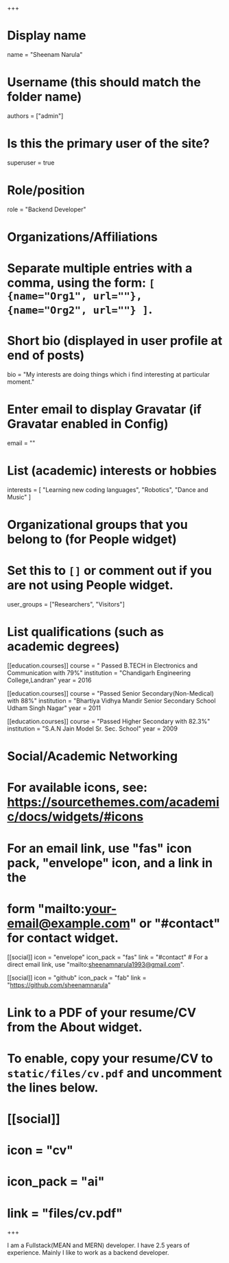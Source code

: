 +++
# Display name
name = "Sheenam Narula"

# Username (this should match the folder name)
authors = ["admin"]

# Is this the primary user of the site?
superuser = true

# Role/position
role = "Backend Developer"

# Organizations/Affiliations
#   Separate multiple entries with a comma, using the form: `[ {name="Org1", url=""}, {name="Org2", url=""} ]`.

# Short bio (displayed in user profile at end of posts)
bio = "My interests are doing things which i find interesting at particular moment."

# Enter email to display Gravatar (if Gravatar enabled in Config)
email = ""

# List (academic) interests or hobbies
interests = [
  "Learning new coding languages",
  "Robotics",
  "Dance and Music"
]

# Organizational groups that you belong to (for People widget)
#   Set this to `[]` or comment out if you are not using People widget.
user_groups = ["Researchers", "Visitors"]

# List qualifications (such as academic degrees)
[[education.courses]]
  course = " Passed B.TECH in Electronics and Communication with 79%"
  institution = "Chandigarh Engineering College,Landran"
  year = 2016

[[education.courses]]
  course = "Passed Senior Secondary(Non-Medical) with 88%"
  institution = "Bhartiya Vidhya Mandir Senior Secondary School Udham Singh Nagar"
  year = 2011
  

[[education.courses]]
  course = "Passed Higher Secondary with 82.3%"
  institution = "S.A.N Jain Model Sr. Sec. School"
  year = 2009

# Social/Academic Networking
# For available icons, see: https://sourcethemes.com/academic/docs/widgets/#icons
#   For an email link, use "fas" icon pack, "envelope" icon, and a link in the
#   form "mailto:your-email@example.com" or "#contact" for contact widget.

[[social]]
  icon = "envelope"
  icon_pack = "fas"
  link = "#contact"  # For a direct email link, use "mailto:sheenamnarula1993@gmail.com".

[[social]]
  icon = "github"
  icon_pack = "fab"
  link = "https://github.com/sheenamnarula"

# Link to a PDF of your resume/CV from the About widget.
# To enable, copy your resume/CV to `static/files/cv.pdf` and uncomment the lines below.
# [[social]]
#   icon = "cv"
#   icon_pack = "ai"
#   link = "files/cv.pdf"

+++

I am a Fullstack(MEAN and MERN) developer. I have 2.5 years of experience. Mainly I like to work as a backend developer.
